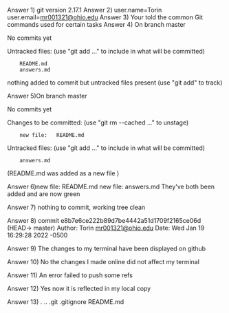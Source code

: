 Answer 1) git version 2.17.1
Answer 2) user.name=Torin user.email=mr001321@ohio.edu
Answer 3) Your told the common Git commands used for certain tasks
Answer 4) On branch master

No commits yet

Untracked files:
  (use "git add <file>..." to include in what will be committed)

        README.md
        answers.md

nothing added to commit but untracked files present (use "git add" to track)

Answer 5)On branch master

No commits yet

Changes to be committed:
  (use "git rm --cached <file>..." to unstage)

        new file:   README.md

Untracked files:
  (use "git add <file>..." to include in what will be committed)

        answers.md 
(README.md was added as a new file )

Answer 6)new file:   README.md
        new file:   answers.md
They've both been added and are now green

Answer 7) nothing to commit, working tree clean

Answer 8) commit e8b7e6ce222b89d7be4442a51d1709f2165ce06d (HEAD-> master)
Author: Torin <mr001321@ohio.edu>
Date:   Wed Jan 19 16:29:28 2022 -0500

Answer 9) The changes to my terminal have been displayed on github

Answer 10) No the changes I made online did not affect my terminal

Answer 11) An error failed to push some refs

Answer 12) Yes now it is reflected in my local copy

Answer 13) .  ..  .git  .gitignore  README.md